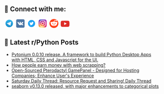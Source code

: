 ## 🔎 Connect with me:
[<img src="https://github.com/bullbesh/bullbesh/blob/main/images/Telegram.png" width="32" height="32" />](https://t.me/bullbesh)
[<img src="https://github.com/bullbesh/bullbesh/blob/main/images/VK.png" width="32" height="32" />](https://vk.com/bullbesh)
[<img src="https://github.com/bullbesh/bullbesh/blob/main/images/Twitter.png" width="32" height="32" />](https://twitter.com/bullbesh1)
[<img src="https://github.com/bullbesh/bullbesh/blob/main/images/Instagram.png" width="32" height="32" />](https://www.instagram.com/bullbesh)
[<img src="https://github.com/bullbesh/bullbesh/blob/main/images/Reddit.png" width="32" height="32" />](https://www.reddit.com/user/bullbesh)
[<img src="https://github.com/bullbesh/bullbesh/blob/main/images/YouTube.png" width="32" height="32" />](https://www.youtube.com/channel/UCtfjRs6uzgq5mfm8S06WTcg)

## 📕 Latest r/Python Posts
<!-- BLOG-POST-LIST:START -->
- [Pytonium 0.0.10 release. A framework to build Python Desktop Apps with HTML, CSS and Javascript for the UI.](https://www.reddit.com/r/Python/comments/16vxruj/pytonium_0010_release_a_framework_to_build_python/)
- [How people earn money with web scrapping?](https://www.reddit.com/r/Python/comments/16vxjgo/how_people_earn_money_with_web_scrapping/)
- [Open-Sourced Pterodactyl GamePanel - Designed for Hosting Companies; Enhance User&#39;s Experience](https://www.reddit.com/r/Python/comments/16vun3b/opensourced_pterodactyl_gamepanel_designed_for/)
- [Saturday Daily Thread: Resource Request and Sharing! Daily Thread](https://www.reddit.com/r/Python/comments/16vrr7u/saturday_daily_thread_resource_request_and/)
- [seaborn v0.13.0 released, with major enhancements to categorical plots](https://www.reddit.com/r/Python/comments/16vo9ex/seaborn_v0130_released_with_major_enhancements_to/)
<!-- BLOG-POST-LIST:END -->
